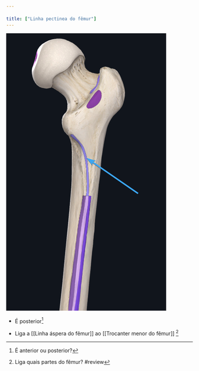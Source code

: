 ```yaml
---

title: ["Linha pectinea do fêmur"]
---
```

![Pasted image 20210413151321.png](Pasted%20image%2020210413151321.png)
+ É posterior[^238429]

[^238429]: É anterior ou posterior?

+ Liga a [[Linha áspera do fêmur]] ao [[Trocanter menor do fêmur]] [^836582]

[^836582]: Liga quais partes do fêmur?
#review 
